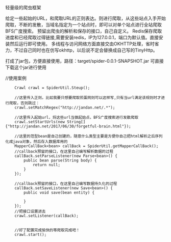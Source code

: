 轻量级的爬虫框架

给定一些起始的URL，和爬取URL的正则表达。则进行爬取，从这些站点入手开始爬取，不断的发散，当域名指定为一个站点时，即可以对单个站点进行全站爬取
BFS广度搜索。
预留出爬虫的解析和保存的接口，自己自定义。
Redis保存爬取进度和已经爬取过得链接,需要安装redis，IP为127.0.0.1，端口为默认值。直接安装然后运行即可使用。
多线程与访问网络方面直接交由OKHTTP处理，省时省力，不过自己同时也在仿写okhttp，以后说不定会替换成自己写的TinyHttp。


打成了jar包，方便直接使用，路径：target/spider-0.0.1-SNAPSHOT.jar
可直接下载这个jar进行使用

//使用案例
		
		Crawl crawl = SpiderUtil.Steup();
		
		//这里传入正则，比如我要只想要爬取煎蛋网则可以这样写,只有当url满足该规则时才进行爬取，否则跳过：
		crawl.setMatchRegex("http://jandan.net/.*");
		
		//这里传入起始url，将这些url当做起始点，BFS广度搜索进行发散爬取
		crawl.setStartUrls(new String[]{"http://jandan.net/2017/06/30/forgetful-brain.html"});
		
		//这里的范型bean是自己创建的，随意什么类型主要是方便你自己把html解析之后序列化成java对象，然后存入数据库用的
		MapperCallBack<bean> callBack = SpiderUtil.getMapperCallBack();
		//callback预留的接口，在这里自己编写解析数据的过程
		callBack.setParseListener(new Parse<bean>() {
			public bean parse(String body) {
				return null;
			}
		});
		
		//callback预留的接口，在这里自己编写数据持久化的过程
		callBack.setSaveListener(new Save<bean>() {
			public void save(bean entity) {
				
			}
		});
		//把接口设置进去
		crawl.setListener(callBack);
		
		
		//好了配置完成愉快的等爬取完成吧！
		crawl.start();
